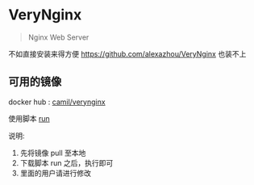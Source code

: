 # VeryNginx

> Nginx Web Server

不如直接安装来得方便
https://github.com/alexazhou/VeryNginx 也装不上


## 可用的镜像

docker hub : [camil/verynginx](https://hub.docker.com/r/camil/verynginx/)

使用脚本 [run](./run "执行脚本")

说明:

1. 先将镜像 pull 至本地
2. 下载脚本 run 之后，执行即可
3. 里面的用户请进行修改